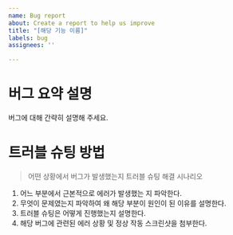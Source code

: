 ```yaml
---
name: Bug report
about: Create a report to help us improve
title: "[해당 기능 이름]"
labels: bug
assignees: ''

---
```


# 버그 요약 설명
버그에 대해 간략히 설명해 주세요.

# 트러블 슈팅 방법
> 어떤 상황에서 버그가 발생했는지 트러블 슈팅 해결 시나리오 
1. 어느 부분에서 근본적으로 에러가 발생했는 지 파악한다.
2. 무엇이 문제였는지 파악하여 왜 해당 부분이 원인이 된 이유를 설명한다.
3. 트러블 슈팅은 어떻게 진행했는지 설명한다.
4. 해당 버그에 관련된 에러 상황 및 정상 작동 스크린샷을 첨부한다.
